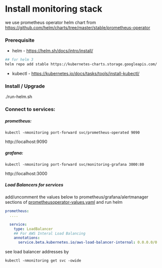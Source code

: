 # Install monitoring stack

we use prometheus operator helm chart from https://github.com/helm/charts/tree/master/stable/prometheus-operator

### Prerequisite
* helm - https://helm.sh/docs/intro/install/
```bash
## for helm 3
helm repo add stable https://kubernetes-charts.storage.googleapis.com/
```
* kubectl - https://kubernetes.io/docs/tasks/tools/install-kubectl/

### Install / Upgrade
./run-helm.sh

### Connect to services:
##### prometheus:  
```
kubectl -nmonitoring port-forward svc/prometheus-operated 9090 
```
http://localhost:9090


##### grafana:
```
kubectl -nmonitoring port-forward svc/monitoring-grafana 3000:80
```
http://localhost:3000

##### Load Balancers for services
add/uncomment the values below to prometheus/grafana/alertmanager sections of [prometheusoperator-values.yaml](./prometheusoperator-values.yaml) and run helm

```yaml
prometheus:
  ....

  service:
    type: LoadBalancer
    ## For AWS Interal Load Balancing
    annotations: 
      service.beta.kubernetes.io/aws-load-balancer-internal: 0.0.0.0/0
```

see load balancer addresses by 
```
kubectl -nmonitoring get svc -owide
```
